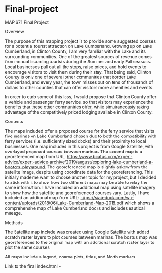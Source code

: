# Final-project
MAP 671 Final Project 

Overview 

The purpose of this mapping project is to provide some suggested courses for a potential tourist attraction on Lake Cumberland. 
Growing up on Lake Cumberland, in Clinton County, I am very familiar with the Lake and its’ surrounding communities. One of the greatest sources of revenue comes from annual incoming tourists during the Summer and early Fall seasons. Local businesses pull out all the stops, raise prices, and hold events to encourage visitors to visit them during their stay. That being said, Clinton County is only one of several other communities that border Lake Cumberland, and every year, the town misses out on tens of thousands of dollars to other counties that can offer visitors more amenities and events. 

In order to curb some of this loss, I would propose that Clinton County offer a vehicle and passenger ferry service, so that visitors may experience the benefits that these other communities offer, while simultaneously taking advantage of the competitively priced lodging available in Clinton County. 

Contents  

The maps included offer a proposed course for the ferry service that visits five marinas on Lake Cumberland chosen due to both the compatibility with ferry services (i.e. sufficiently sized docks) and their proximity to local businesses. One map included in this project is from Google Satellite, with overlayed proposed courses between marinas. The second map is a georeferenced map from URL: https://www.boatus.com/expert-advice/expert-advice-archive/2019/august/exploring-lake-cumberland-a-boaters-playground. The georeferenced map is slightly askew from the satellite image, despite using coordinate data for the georeferencing. This initially made me want to choose another topic for my project, but I decided to stick with it to show how two different maps may be able to relay the same information. I have included an additional map using satellite imagery to show how the satellite and georeferenced courses vary. 
Lastly, I have included an additonal map from URL: https://statedock.com/wp-content/uploads/2018/06/Lake-Cumberland-Map-2018.pdf which shows a comprehensive map of Lake Cumberland docks and includes nautical mileage.

Methods 

The Satellite map include was created using Google Satellite with added scratch raster layers to plot courses between marinas. The boatus map was georeferenced to the original map with an additional scratch raster layer to plot the same courses. 

All maps include a legend, course plots, titles, and North markers. 

Link to the final index.html - 